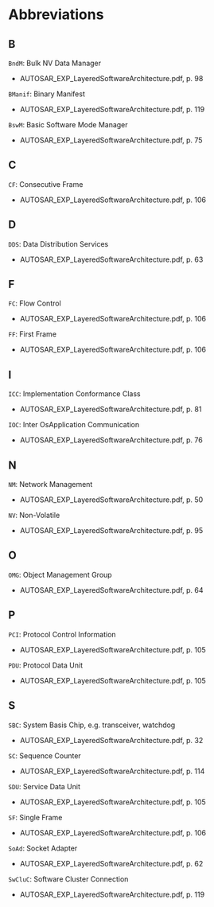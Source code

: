 # Abbreviations

## B

`BndM`: Bulk NV Data Manager
* AUTOSAR\_EXP\_LayeredSoftwareArchitecture.pdf, p. 98

`BManif`: Binary Manifest
* AUTOSAR\_EXP\_LayeredSoftwareArchitecture.pdf, p. 119

`BswM`: Basic Software Mode Manager
* AUTOSAR\_EXP\_LayeredSoftwareArchitecture.pdf, p. 75

## C

`CF`: Consecutive Frame
* AUTOSAR\_EXP\_LayeredSoftwareArchitecture.pdf, p. 106

## D

`DDS`: Data Distribution Services
* AUTOSAR\_EXP\_LayeredSoftwareArchitecture.pdf, p. 63

## F

`FC`: Flow Control
* AUTOSAR\_EXP\_LayeredSoftwareArchitecture.pdf, p. 106

`FF`: First Frame
* AUTOSAR\_EXP\_LayeredSoftwareArchitecture.pdf, p. 106

## I

`ICC`: Implementation Conformance Class
* AUTOSAR\_EXP\_LayeredSoftwareArchitecture.pdf, p. 81

`IOC`: Inter OsApplication Communication
* AUTOSAR\_EXP\_LayeredSoftwareArchitecture.pdf, p. 76

## N

`NM`: Network Management
* AUTOSAR\_EXP\_LayeredSoftwareArchitecture.pdf, p. 50

`NV`: Non-Volatile
* AUTOSAR\_EXP\_LayeredSoftwareArchitecture.pdf, p. 95

## O

`OMG`: Object Management Group
* AUTOSAR\_EXP\_LayeredSoftwareArchitecture.pdf, p. 64

## P

`PCI`: Protocol Control Information
* AUTOSAR\_EXP\_LayeredSoftwareArchitecture.pdf, p. 105

`PDU`: Protocol Data Unit
* AUTOSAR\_EXP\_LayeredSoftwareArchitecture.pdf, p. 105

## S

`SBC`: System Basis Chip, e.g. transceiver, watchdog
* AUTOSAR\_EXP\_LayeredSoftwareArchitecture.pdf, p. 32

`SC`: Sequence Counter
* AUTOSAR\_EXP\_LayeredSoftwareArchitecture.pdf, p. 114

`SDU`: Service Data Unit
* AUTOSAR\_EXP\_LayeredSoftwareArchitecture.pdf, p. 105

`SF`: Single Frame
* AUTOSAR\_EXP\_LayeredSoftwareArchitecture.pdf, p. 106

`SoAd`: Socket Adapter
* AUTOSAR\_EXP\_LayeredSoftwareArchitecture.pdf, p. 62

`SwCluC`: Software Cluster Connection
* AUTOSAR\_EXP\_LayeredSoftwareArchitecture.pdf, p. 119
